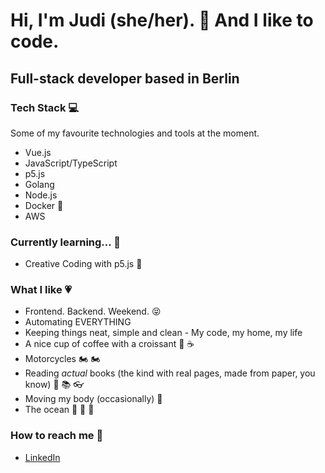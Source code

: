 # Hi, I'm Judi (she/her). 👋 And I like to code.

## Full-stack developer based in Berlin

### Tech Stack :computer:
Some of my favourite technologies and tools at the moment.
* Vue.js
* JavaScript/TypeScript
* p5.js
* Golang
* Node.js
* Docker :whale:
* AWS

### Currently learning... :seedling:
* Creative Coding with p5.js :art:

### What I like :heartpulse:
* Frontend. Backend. Weekend. :stuck_out_tongue_closed_eyes: 
* Automating EVERYTHING
* Keeping things neat, simple and clean - My code, my home, my life
* A nice cup of coffee with a croissant :croissant: :coffee:
* Motorcycles :motorcycle: :motorcycle:
* Reading *actual* books (the kind with real pages, made from paper, you know) :book: :books: :eyeglasses: 
* Moving my body (occasionally) :running: 
* The ocean :ocean: :ocean: :ocean:

### How to reach me :love_letter:
* [LinkedIn](https://linkedin.com/in/jboehlert) 
